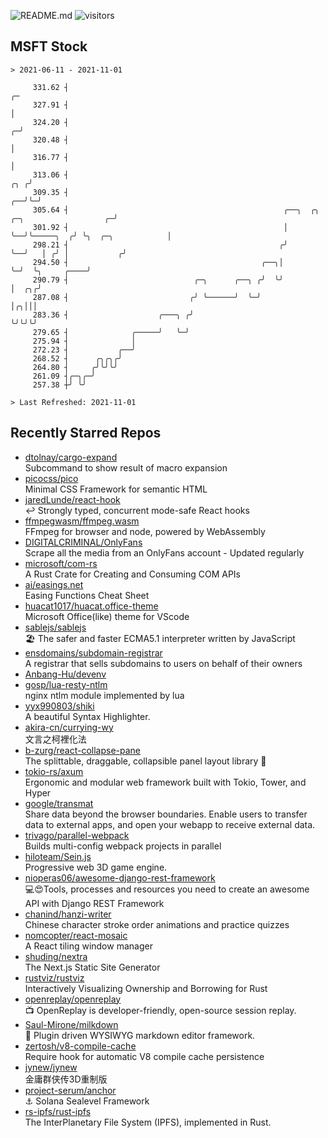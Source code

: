 ![README.md](https://github.com/Gerhut/Gerhut/workflows/README.md/badge.svg)
![visitors](https://visitors.vercel.app/Gerhut/Gerhut?token=8cf69d1f6813d272ef062726b6070c9be4ff72038cfe5a7ded7384a8da65d866)

## MSFT Stock

```
> 2021-06-11 - 2021-11-01

     331.62 ┤                                                                                                 ╭─ 
     327.91 ┤                                                                                                 │  
     324.20 ┤                                                                                               ╭─╯  
     320.48 ┤                                                                                               │    
     316.77 ┤                                                                                               │    
     313.06 ┤                                                                                           ╭╮ ╭╯    
     309.35 ┤                                                                                        ╭──╯╰─╯     
     305.64 ┤                                                ╭──╮  ╭╮         ╭─╮                  ╭─╯           
     301.92 ┤                                                │  ╰──╯╰─────╮  ╭╯ ╰╮  ╭─╮            │             
     298.21 ┤                                               ╭╯            ╰──╯   │ ╭╯ │           ╭╯             
     294.50 ┤                                           ╭──╮│                    ╰─╯  ╰╮     ╭────╯              
     290.79 ┤                            ╭─╮      ╭──╮ ╭╯  ╰╯                          │  ╭╮╭╯                   
     287.08 ┤                           ╭╯ ╰──────╯  ╰─╯                               │╭╮│││                    
     283.36 ┤                    ╭───╮ ╭╯                                              ╰╯╰╯╰╯                    
     279.65 ┤              ╭─────╯   ╰─╯                                                                         
     275.94 ┤              │                                                                                     
     272.23 ┤           ╭──╯                                                                                     
     268.52 ┤      ╭╮╭╮╭╯                                                                                        
     264.80 ┤     ╭╯╰╯╰╯                                                                                         
     261.09 ┤╭─╮╭─╯                                                                                              
     257.38 ┼╯ ╰╯                                                                                                

> Last Refreshed: 2021-11-01
```

## Recently Starred Repos

- [dtolnay/cargo-expand](https://github.com/dtolnay/cargo-expand)  
  Subcommand to show result of macro expansion
- [picocss/pico](https://github.com/picocss/pico)  
  Minimal CSS Framework for semantic HTML
- [jaredLunde/react-hook](https://github.com/jaredLunde/react-hook)  
  ↩ Strongly typed, concurrent mode-safe React hooks
- [ffmpegwasm/ffmpeg.wasm](https://github.com/ffmpegwasm/ffmpeg.wasm)  
  FFmpeg for browser and node, powered by WebAssembly
- [DIGITALCRIMINAL/OnlyFans](https://github.com/DIGITALCRIMINAL/OnlyFans)  
  Scrape all the media from an OnlyFans account - Updated regularly
- [microsoft/com-rs](https://github.com/microsoft/com-rs)  
  A Rust Crate for Creating and Consuming COM APIs
- [ai/easings.net](https://github.com/ai/easings.net)  
  Easing Functions Cheat Sheet
- [huacat1017/huacat.office-theme](https://github.com/huacat1017/huacat.office-theme)  
  Microsoft Office(like) theme for VScode
- [sablejs/sablejs](https://github.com/sablejs/sablejs)  
  🏖️ The safer and faster ECMA5.1 interpreter written by JavaScript
- [ensdomains/subdomain-registrar](https://github.com/ensdomains/subdomain-registrar)  
  A registrar that sells subdomains to users on behalf of their owners
- [Anbang-Hu/devenv](https://github.com/Anbang-Hu/devenv)  
- [gosp/lua-resty-ntlm](https://github.com/gosp/lua-resty-ntlm)  
  nginx ntlm module implemented by lua
- [yyx990803/shiki](https://github.com/yyx990803/shiki)  
  A beautiful Syntax Highlighter.
- [akira-cn/currying-wy](https://github.com/akira-cn/currying-wy)  
  文言之柯裡化法
- [b-zurg/react-collapse-pane](https://github.com/b-zurg/react-collapse-pane)  
  The splittable, draggable, collapsible panel layout library 🎉
- [tokio-rs/axum](https://github.com/tokio-rs/axum)  
  Ergonomic and modular web framework built with Tokio, Tower, and Hyper
- [google/transmat](https://github.com/google/transmat)  
  Share data beyond the browser boundaries. Enable users to transfer data to external apps, and open your webapp to receive external data.
- [trivago/parallel-webpack](https://github.com/trivago/parallel-webpack)  
  Builds multi-config webpack projects in parallel
- [hiloteam/Sein.js](https://github.com/hiloteam/Sein.js)  
  Progressive web 3D game engine.
- [nioperas06/awesome-django-rest-framework](https://github.com/nioperas06/awesome-django-rest-framework)  
   💻😍Tools, processes and resources you need to create an awesome API with Django REST Framework
- [chanind/hanzi-writer](https://github.com/chanind/hanzi-writer)  
  Chinese character stroke order animations and practice quizzes
- [nomcopter/react-mosaic](https://github.com/nomcopter/react-mosaic)  
  A React tiling window manager
- [shuding/nextra](https://github.com/shuding/nextra)  
  The Next.js Static Site Generator
- [rustviz/rustviz](https://github.com/rustviz/rustviz)  
  Interactively Visualizing Ownership and Borrowing for Rust
- [openreplay/openreplay](https://github.com/openreplay/openreplay)  
  :tv: OpenReplay is developer-friendly, open-source session replay.
- [Saul-Mirone/milkdown](https://github.com/Saul-Mirone/milkdown)  
  🍼 Plugin driven WYSIWYG  markdown editor framework.
- [zertosh/v8-compile-cache](https://github.com/zertosh/v8-compile-cache)  
  Require hook for automatic V8 compile cache persistence
- [jynew/jynew](https://github.com/jynew/jynew)  
  金庸群侠传3D重制版
- [project-serum/anchor](https://github.com/project-serum/anchor)  
  ⚓ Solana Sealevel Framework
- [rs-ipfs/rust-ipfs](https://github.com/rs-ipfs/rust-ipfs)  
  The InterPlanetary File System (IPFS), implemented in Rust.
